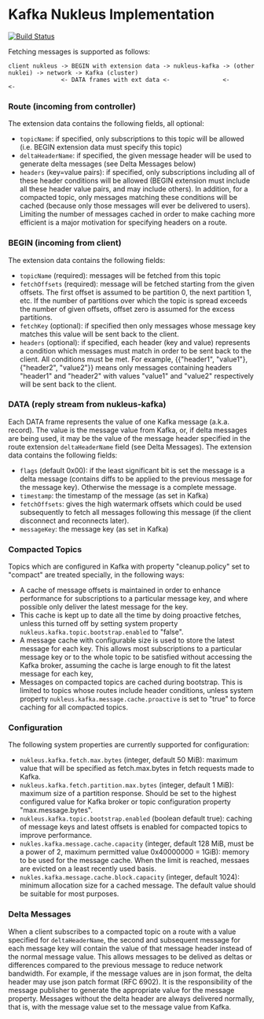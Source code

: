 # Kafka Nukleus Implementation

[![Build Status][build-status-image]][build-status]

[build-status-image]: https://travis-ci.org/reaktivity/nukleus-kafka.java.svg?branch=develop
[build-status]: https://travis-ci.org/reaktivity/nukleus-kafka.java

Fetching messages is supported as follows:

```
client nukleus -> BEGIN with extension data -> nukleus-kafka -> (other nuklei) -> network -> Kafka (cluster)
               <- DATA frames with ext data <-               <-                <-
```
### Route (incoming from controller)

The extension data contains the following fields, all optional:

- `topicName`: if specified, only subscriptions to this topic will be allowed (i.e. BEGIN extension data must specify this topic)
- `deltaHeaderName`: if specified, the given message header will be used to generate delta messages (see Delta Messages below)
- `headers` (key=value pairs): if specified, only subscriptions including all of these header conditions will be allowed (BEGIN extension must include all these header value pairs, and may include others). In addition, for a compacted topic, only messages matching these conditions will be cached (because only those messages will ever be delivered to users). Limiting the number of messages cached in order to make caching more efficient is a major motivation for specifying headers on a route.

### BEGIN (incoming from client)

The extension data contains the following fields:

- `topicName` (required): messages will be fetched from this topic
- `fetchOffsets` (required): message will be fetched starting from the given offsets. The first offset is assumed to be partition 0, the next partition 1, etc. If the number of partitions over which the topic is spread exceeds the number of given offsets, offset zero is assumed for the excess partitions.
- `fetchKey` (optional): if specified then only messages whose message key matches this value will be sent back to the client.
- `headers` (optional): if specified, each header (key and value) represents a condition which messages must match in order to be sent back to the client. All conditions must be met. For example, {{"header1", "value1"}, {"header2", "value2"}} means only messages containing headers "header1" and "header2" with values "value1" and "value2" respectively will be sent back to the client.

### DATA (reply stream from nukleus-kafka)

Each DATA frame represents the value of one Kafka message (a.k.a. record). The value is the message value from Kafka, or, if delta messages are being used, it may be the value of the message header specified in the route extension `deltaHeaderName` field (see Delta Messages). The extension data contains the following fields:
- `flags` (default 0x00): if the least significant bit is set the message is a delta message (contains diffs to be applied to the previous message for the message key). Otherwise the message is a complete message.
- `timestamp`: the timestamp of the message (as set in Kafka)
- `fetchOffsets`: gives the high watermark offsets which could be used subsequently to fetch all messages following this message (if the client disconnect and reconnects later).
- `messageKey`: the message key (as set in Kafka)

### Compacted Topics

Topics which are configured in Kafka with property "cleanup.policy" set to "compact" are treated specially, in the following ways:

- A cache of message offsets is maintained in order to enhance performance for subscriptions to a particular message key, and where possible only deliver the latest message for the key.
- This cache is kept up to date all the time by doing proactive fetches, unless this turned off by setting system property `nukleus.kafka.topic.bootstrap.enabled` to "false".
- A message cache with configurable size is used to store the latest message for each key.  This allows most subscriptions to a particular message key or to the whole topic to be satisfied without accessing the Kafka broker, assuming the cache is large enough to fit the latest message for each key, 
- Messages on compacted topics are cached during bootstrap. This is limited to topics whose routes include header conditions, unless system property `nukleus.kafka.message.cache.proactive` is set to "true" to force caching for all compacted topics.

### Configuration

The following system properties are currently supported for configuration:

- `nukleus.kafka.fetch.max.bytes` (integer, default 50 MiB): maximum value that will be specified as fetch.max.bytes in fetch requests made to Kafka.
- `nukleus.kafka.fetch.partition.max.bytes` (integer, default 1 MiB): maximum size of a partition response. Should be set to the highest configured value for Kafka broker or topic configuration property "max.message.bytes".
- `nukleus.kafka.topic.bootstrap.enabled` (boolean default true): caching of message keys and latest offsets is enabled for compacted topics to improve performance.
- `nukles.kafka.message.cache.capacity` (integer, default 128 MiB, must be a power of 2, maximum permitted value 0x40000000 = 1GiB): memory to be used for the message cache. When the limit is reached, messaes are evicted on a least recently used basis.
- `nukles.kafka.message.cache.block.capacity` (integer, default 1024): minimum allocation size for a cached message. The default value should be suitable for most purposes.

### Delta Messages
When a client subscribes to a compacted topic on a route with a value specified for `deltaHeaderName`, the second and subsequent message for each message key will contain the value of that message header instead of the normal message value. This allows messages to be delived as deltas or differences compared to the previous message to reduce network bandwidth. For example, if the message values are in json format, the delta header may use json patch format (RFC  6902). It is the responsibility of the message publisher to generate the appropriate value for the message property. Messages without the delta header are always delivered normally, that is, with the message value set to the message value from Kafka.
